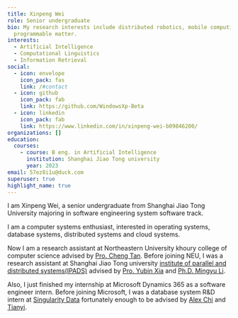 ```yaml
---
title: Xinpeng Wei
role: Senior undergraduate
bio: My research interests include distributed robotics, mobile computing and
  programmable matter.
interests:
  - Artificial Intelligence
  - Computational Linguistics
  - Information Retrieval
social:
  - icon: envelope
    icon_pack: fas
    link: /#contact
  - icon: github
    icon_pack: fab
    link: https://github.com/WindowsXp-Beta
  - icon: linkedin
    icon_pack: fab
    link: https://www.linkedin.com/in/xinpeng-wei-b09846200/
organizations: []
education:
  courses:
    - course: B eng. in Artificial Intelligence
      institution: Shanghai Jiao Tong university
      year: 2023
email: 57ez8i1u@duck.com
superuser: true
highlight_name: true
---
```

I﻿ am Xinpeng Wei, a senior undergraduate from Shanghai Jiao Tong University majoring in software engineering system software track.

I﻿ am a computer systems enthusiast, interested in operating systems, database systems, distributed systems and cloud systems.

N﻿ow I am a research assistant at Northeastern University khoury college of computer science advised by [Pro. Cheng Tan](https://www.khoury.northeastern.edu/people/cheng-tan/). Before joining NEU, I was a research assistant at Shanghai Jiao Tong university [institute of parallel and distributed systems(IPADS)](https://ipads.se.sjtu.edu.cn/) advised by [Pro. Yubin Xia](https://ipads.se.sjtu.edu.cn/pub/members/yubin_xia) and [Ph.D. Mingyu Li](https://maxul.github.io).

A﻿lso, I﻿ just finished my internship at Microsoft Dynamics 365 as a software engineer intern. Before joining Microsoft, I was a database system R&D intern at [Singularity Data](https://www.risingwave-labs.com/) fortunately enough to be advised by [Alex Chi](https://www.skyzh.dev) and [Tianyi](https://blog.zhuangty.com).